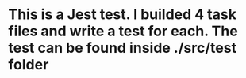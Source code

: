 # This is a Jest test. I builded 4 task files and write a test for each. The test can be found inside ./src/test folder

